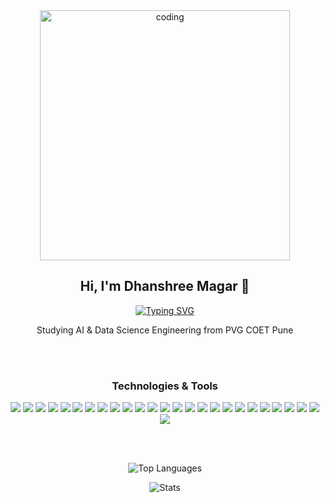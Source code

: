 <!--<a href="https://git.io/typing-svg"><img src="https://readme-typing-svg.herokuapp.com?font=Fira+Code&duration=2000&pause=&color=F753A0&repeat=false&width=435&height=55&lines=Hello+There!%F0%9F%91%8B;+I'm+Dhanshree+Magar;Welcome+to+my+profile" alt="Typing SVG" /></a> -->
 <!-- <img src="https://github.com/user-attachments/assets/51299478-b212-485e-9936-05c2d820d7b9" align="right" width="33%"><br> -->
 <div align="center" >
  <img width="400" src="https://media.giphy.com/media/L1R1tvI9svkIWwpVYr/giphy.gif" alt="coding">
  <h2>Hi, I'm Dhanshree Magar 👋</h2>
   <!--<h3>A Full Stack Developer from India</h3>-->
   <a href="https://git.io/typing-svg"><img src="https://readme-typing-svg.demolab.com?font=Fira+Code&size=17&duration=3000&pause=1000&color=C3A1FF&center=true&vCenter=true&multiline=true&repeat=false&width=435&lines=A+Full+Stack+Developer+from+India" alt="Typing SVG" /></a>
   <p>Studying AI & Data Science Engineering from PVG COET Pune</p>
<!--<h3 align="left">My Socials</h3>
<p align="left">

<a href="https://linkedin.com/in/dhanshreemagar" border target="blank"><img align="center" src="https://raw.githubusercontent.com/rahuldkjain/github-profile-readme-generator/master/src/images/icons/Social/linked-in-alt.svg" alt="dhanshreemagar" height="30" width="40" /></a>
<a href="https://leetcode.com/u/dhan04shree/" target="blank"><img align="center" src="https://raw.githubusercontent.com/rahuldkjain/github-profile-readme-generator/master/src/images/icons/Social/leet-code.svg" alt="dhan04shree/" height="30" width="40" /></a>
<a href="https://www.hackerrank.com/dhanshreemagar0" target="blank"><img align="center" src="https://raw.githubusercontent.com/rahuldkjain/github-profile-readme-generator/master/src/images/icons/Social/hackerrank.svg" alt="dhanshreemagar0" height="30" width="40" /></a>
</p>
-->
<br></br>
<h3 align="center">Technologies & Tools</h3>

<!---[![My Skills](https://skillicons.dev/icons?i=c,cpp,html,css,bootstrap,javascript,react,vite,redux,tailwind,nodejs,express,mysql,mongodb,vscode,netlify,vercel,git,github,python,r,&perline=11)](https://skillicons.dev)) -->

<img src="https://img.shields.io/badge/-C-333?style=for-the-badge&logo=C&logoColor=A8B9CC"> <img src="https://img.shields.io/badge/-C++-00599C?style=for-the-badge&logo=C++&logoColor=white"> 
<img  src = "https://img.shields.io/badge/-HTML5-E34F26?style=for-the-badge&logo=html5&logoColor=white">
<img src ="https://img.shields.io/badge/-CSS3-1572B6?style=for-the-badge&logo=css3&logoColor=white">
<img  src="https://img.shields.io/badge/-Bootstrap-5A0FC8?style=for-the-badge&logo=bootstrap&logoColor=white">
<img   src="https://img.shields.io/badge/-JavaScript-eed718?style=for-the-badge&logo=javascript&logoColor=000">
<img src="https://img.shields.io/badge/-Node.js-5FA04E?style=for-the-badge&logo=Node.js&logoColor=white">
<img src="https://img.shields.io/badge/-Express.js-000000?style=for-the-badge&logo=Express&logoColor=white">
<img  src="https://img.shields.io/badge/-Passport.js-00A162?style=for-the-badge&logo=passport&logoColor=fff">
<img   src="https://img.shields.io/badge/-React-000000?style=for-the-badge&logo=react&logoColor=00c8ff">
<img   src="https://img.shields.io/badge/-Vite-646CFF?style=for-the-badge&logo=vite&logoColor=fff">
<img   src="https://img.shields.io/badge/-tailwind%20css-000000?style=for-the-badge&logo=tailwindcss&logoColor=00c8ff">
<img  src="https://img.shields.io/badge/-Mongoose-880000?style=for-the-badge&logo=mongoose&logoColor=FFFFFF">
<img  src="https://img.shields.io/badge/-MongoDB-47A248?style=for-the-badge&logo=mongodb&logoColor=FFFFFF">
<img   src="https://img.shields.io/badge/-MySQL-4479A1?style=for-the-badge&logo=mysql&logoColor=FFFFFF">
<img   src="https://img.shields.io/badge/-Redux-764ABC?style=for-the-badge&logo=redux&logoColor=fff">
<img src="http://img.shields.io/badge/-cloudinary-3448C5?style=for-the-badge&logo=cloudinary&logoColor=white">
<img   src="https://img.shields.io/badge/-python-3776AB?style=for-the-badge&logo=python&logoColor=FFFFFF">
<img   src="https://img.shields.io/badge/-r-276DC3?style=for-the-badge&logo=r&logoColor=FFFFFF">
<img   src="https://img.shields.io/badge/-netlify-00C7B7?style=for-the-badge&logo=netlify&logoColor=ffffff">
<img   src="https://img.shields.io/badge/-render-000?style=for-the-badge&logo=render&logoColor=ffffff">
<img  src="http://img.shields.io/badge/-Git-F1502F?style=for-the-badge&logo=git&logoColor=FFFFFF">
<img  src="http://img.shields.io/badge/-Github-000000?style=for-the-badge&logo=github&logoColor=FFFFFF">
<img src="http://img.shields.io/badge/-VS%20Code-007ACC?style=for-the-badge&logo=visual%20studio%20code&logoColor=white">
<img  src="http://img.shields.io/badge/-Vercel-black?style=for-the-badge&logo=vercel&logoColor=white">
<img  src="http://img.shields.io/badge/-Jupyter%20notebook-F37626?style=for-the-badge&logo=jupyter&logoColor=white">
</div> <br></br>
<div align="center">
  
![Top Languages](https://github-readme-stats.vercel.app/api/top-langs/?username=dhan04shree&theme=material-palenight&show_icons=true&hide_border=false&layout=compact)

![Stats](https://github-readme-stats.vercel.app/api?username=dhan04shree&show=reviews,prs_merged,prs_merged_percentage&theme=material-palenight&show_icons=true&hide_border=false&count_private=true)

</div>
